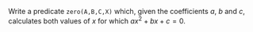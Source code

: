 Write a predicate `zero(A,B,C,X)` which, given the coefficients $a$, $b$ and $c$, calculates both values of $x$ for which $ax^2 + bx + c = 0$.
